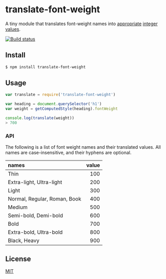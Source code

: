 # translate-font-weight
A tiny module that translates font-weight names into [appropriate](http://www.w3.org/TR/CSS21/fonts.html#font-boldness) [integer values](http://www.microsoft.com/typography/otspec/os2.htm#wtc).

[![Build status](https://travis-ci.org/michaelrhodes/translate-font-weight.svg?branch=master)](https://travis-ci.org/michaelrhodes/translate-font-weight)

## Install
```sh
$ npm install translate-font-weight
```

## Usage
```js
var translate = require('translate-font-weight')

var heading = document.querySelector('h1')
var weight = getComputedStyle(heading).fontWeight

console.log(translate(weight))
> 700
```

### API
The following is a list of font weight names and their translated values.
All names are case-insensitive, and their hyphens are optional.

| names                        | value |
|:---------------------------- |------:|
| Thin                         |   100 |
| Extra-light, Ultra-light     |   200 |
| Light                        |   300 |
| Normal, Regular, Roman, Book |   400 |
| Medium                       |   500 |
| Semi-bold, Demi-bold         |   600 |
| Bold                         |   700 |
| Extra-bold, Ultra-bold       |   800 |
| Black, Heavy                 |   900 |

## License
[MIT](http://opensource.org/licenses/MIT)
